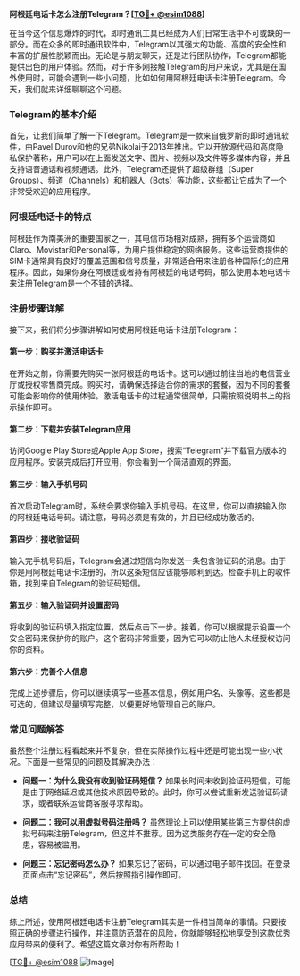 **阿根廷电话卡怎么注册Telegram？[[TG💪+ @esim1088](https://t.me/s/esim1088)]**

在当今这个信息爆炸的时代，即时通讯工具已经成为人们日常生活中不可或缺的一部分。而在众多的即时通讯软件中，Telegram以其强大的功能、高度的安全性和丰富的扩展性脱颖而出。无论是与朋友聊天，还是进行团队协作，Telegram都能提供出色的用户体验。然而，对于许多刚接触Telegram的用户来说，尤其是在国外使用时，可能会遇到一些小问题，比如如何用阿根廷电话卡注册Telegram。今天，我们就来详细聊聊这个问题。

### Telegram的基本介绍

首先，让我们简单了解一下Telegram。Telegram是一款来自俄罗斯的即时通讯软件，由Pavel Durov和他的兄弟Nikolai于2013年推出。它以开放源代码和高度隐私保护著称，用户可以在上面发送文字、图片、视频以及文件等多媒体内容，并且支持语音通话和视频通话。此外，Telegram还提供了超级群组（Super Groups）、频道（Channels）和机器人（Bots）等功能，这些都让它成为了一个非常受欢迎的应用程序。

### 阿根廷电话卡的特点

阿根廷作为南美洲的重要国家之一，其电信市场相对成熟，拥有多个运营商如Claro、Movistar和Personal等，为用户提供稳定的网络服务。这些运营商提供的SIM卡通常具有良好的覆盖范围和信号质量，非常适合用来注册各种国际化的应用程序。因此，如果你身在阿根廷或者持有阿根廷的电话号码，那么使用本地电话卡来注册Telegram是一个不错的选择。

### 注册步骤详解

接下来，我们将分步骤讲解如何使用阿根廷电话卡注册Telegram：

#### 第一步：购买并激活电话卡

在开始之前，你需要先购买一张阿根廷的电话卡。这可以通过前往当地的电信营业厅或授权零售商完成。购买时，请确保选择适合你的需求的套餐，因为不同的套餐可能会影响你的使用体验。激活电话卡的过程通常很简单，只需按照说明书上的指示操作即可。

#### 第二步：下载并安装Telegram应用

访问Google Play Store或Apple App Store，搜索“Telegram”并下载官方版本的应用程序。安装完成后打开应用，你会看到一个简洁直观的界面。

#### 第三步：输入手机号码

首次启动Telegram时，系统会要求你输入手机号码。在这里，你可以直接输入你的阿根廷电话号码。请注意，号码必须是有效的，并且已经成功激活的。

#### 第四步：接收验证码

输入完手机号码后，Telegram会通过短信向你发送一条包含验证码的消息。由于你是用阿根廷电话卡注册的，所以这条短信应该能够顺利到达。检查手机上的收件箱，找到来自Telegram的验证码短信。

#### 第五步：输入验证码并设置密码

将收到的验证码填入指定位置，然后点击下一步。接着，你可以根据提示设置一个安全密码来保护你的账户。这个密码非常重要，因为它可以防止他人未经授权访问你的资料。

#### 第六步：完善个人信息

完成上述步骤后，你可以继续填写一些基本信息，例如用户名、头像等。这些都是可选的，但建议尽量填写完整，以便更好地管理自己的账户。

### 常见问题解答

虽然整个注册过程看起来并不复杂，但在实际操作过程中还是可能出现一些小状况。下面是一些常见的问题及其解决办法：

- **问题一：为什么我没有收到验证码短信？**
  如果长时间未收到验证码短信，可能是由于网络延迟或其他技术原因导致的。此时，你可以尝试重新发送验证码请求，或者联系运营商客服寻求帮助。

- **问题二：我可以用虚拟号码注册吗？**
  虽然理论上可以使用某些第三方提供的虚拟号码来注册Telegram，但这并不推荐。因为这类服务存在一定的安全隐患，容易被滥用。

- **问题三：忘记密码怎么办？**
  如果忘记了密码，可以通过电子邮件找回。在登录页面点击“忘记密码”，然后按照指引操作即可。

### 总结

综上所述，使用阿根廷电话卡注册Telegram其实是一件相当简单的事情。只要按照正确的步骤进行操作，并注意防范潜在的风险，你就能够轻松地享受到这款优秀应用带来的便利了。希望这篇文章对你有所帮助！

[[TG💪+ @esim1088](https://t.me/s/esim1088) ![Image](https://i.postimg.cc/4NQfJmqS/Snipaste-2025-05-13-00-14-12.png)]